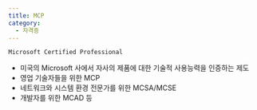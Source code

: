 ```yaml
---
title: MCP
category:
  - 자격증
---
```


`Microsoft Certified Professional`

- 미국의 Microsoft 사에서 자사의 제품에 대한 기술적 사용능력을 인증하는 제도
- 영업 기술자들을 위한 MCP
- 네트워크와 시스템 환경 전문가를 위한 MCSA/MCSE
- 개발자를 위한 MCAD 등
